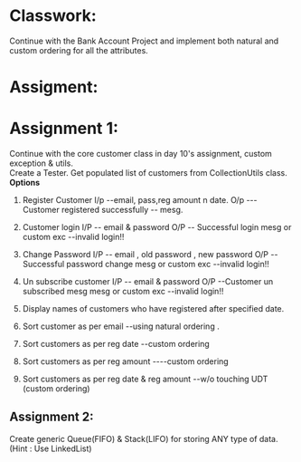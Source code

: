 # Classwork:
Continue with the Bank Account Project and implement both natural and custom ordering for all the attributes.

# Assigment:

# Assignment 1:
Continue with the core customer class in day 10's assignment, custom exception & utils.  
Create a Tester. Get populated list of customers from CollectionUtils class.  
__Options__  
1. Register Customer
    I/p --email, pass,reg amount n date.
    O/p --- Customer registered successfully -- mesg.

2. Customer login
    I/P -- email & password
    O/P -- Successful login mesg or custom exc --invalid login!!

3. Change Password
    I/P -- email , old password , new password
    O/P -- Successful password change mesg or custom exc --invalid login!!

4. Un subscribe customer
    I/P -- email & password
    O/P --Customer un subscribed mesg  mesg or custom exc --invalid login!!

5. Display names of customers who have registered after specified date.



6. Sort customer as per email --using natural ordering .

7. Sort customers as per reg date --custom ordering

8. Sort customers as per reg amount ----custom ordering

9. Sort customers as per reg date & reg amount  --w/o touching UDT (custom ordering)


## Assignment 2:
Create generic Queue(FIFO) & Stack(LIFO) for storing ANY type of data. (Hint : Use LinkedList)